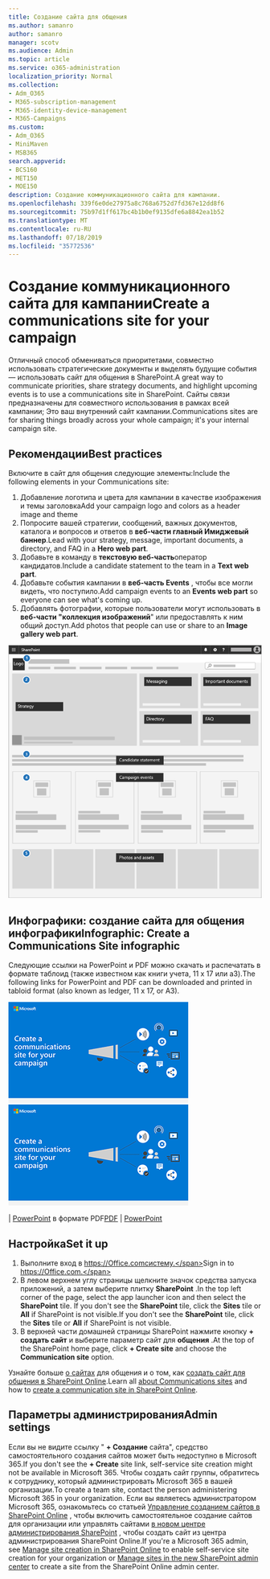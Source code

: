 ```yaml
---
title: Создание сайта для общения
ms.author: samanro
author: samanro
manager: scotv
ms.audience: Admin
ms.topic: article
ms.service: o365-administration
localization_priority: Normal
ms.collection:
- Adm_O365
- M365-subscription-management
- M365-identity-device-management
- M365-Campaigns
ms.custom:
- Adm_O365
- MiniMaven
- MSB365
search.appverid:
- BCS160
- MET150
- MOE150
description: Создание коммуникационного сайта для кампании.
ms.openlocfilehash: 339f6e0de27975a8c768a6752d7fd367e12dd8f6
ms.sourcegitcommit: 75b97d1ff617bc4b1b0ef9135dfe6a8842ea1b52
ms.translationtype: MT
ms.contentlocale: ru-RU
ms.lasthandoff: 07/18/2019
ms.locfileid: "35772536"
---
```

# <a name="create-a-communications-site-for-your-campaign"></a><span data-ttu-id="ad1b1-103">Создание коммуникационного сайта для кампании</span><span class="sxs-lookup"><span data-stu-id="ad1b1-103">Create a communications site for your campaign</span></span>

<span data-ttu-id="ad1b1-104">Отличный способ обмениваться приоритетами, совместно использовать стратегические документы и выделять будущие события — использовать сайт для общения в SharePoint.</span><span class="sxs-lookup"><span data-stu-id="ad1b1-104">A great way to communicate priorities, share strategy documents, and highlight upcoming events is to use a communications site in SharePoint.</span></span> <span data-ttu-id="ad1b1-105">Сайты связи предназначены для совместного использования в рамках всей кампании; Это ваш внутренний сайт кампании.</span><span class="sxs-lookup"><span data-stu-id="ad1b1-105">Communications sites are for sharing things broadly across your whole campaign; it's your internal campaign site.</span></span>

## <a name="best-practices"></a><span data-ttu-id="ad1b1-106">Рекомендации</span><span class="sxs-lookup"><span data-stu-id="ad1b1-106">Best practices</span></span>

<span data-ttu-id="ad1b1-107">Включите в сайт для общения следующие элементы:</span><span class="sxs-lookup"><span data-stu-id="ad1b1-107">Include the following elements in your Communications site:</span></span>

1. <span data-ttu-id="ad1b1-108">Добавление логотипа и цвета для кампании в качестве изображения и темы заголовка</span><span class="sxs-lookup"><span data-stu-id="ad1b1-108">Add your campaign logo and colors as a header image and theme</span></span>
2. <span data-ttu-id="ad1b1-109">Попросите вашей стратегии, сообщений, важных документов, каталога и вопросов и ответов в **веб-части главный Имиджевый баннер**.</span><span class="sxs-lookup"><span data-stu-id="ad1b1-109">Lead with your strategy, message, important documents, a directory, and FAQ in a **Hero web part**.</span></span>
3. <span data-ttu-id="ad1b1-110">Добавьте в команду в **текстовую веб-часть**оператор кандидатов.</span><span class="sxs-lookup"><span data-stu-id="ad1b1-110">Include a candidate statement to the team in a **Text web part**.</span></span>
4. <span data-ttu-id="ad1b1-111">Добавьте события кампании в **веб-часть Events** , чтобы все могли видеть, что поступило.</span><span class="sxs-lookup"><span data-stu-id="ad1b1-111">Add campaign events to an **Events web part** so everyone can see what's coming up.</span></span>
5. <span data-ttu-id="ad1b1-112">Добавлять фотографии, которые пользователи могут использовать в **веб-части "коллекция изображений**" или предоставлять к ним общий доступ.</span><span class="sxs-lookup"><span data-stu-id="ad1b1-112">Add photos that people can use or share to an **Image gallery web part**.</span></span>

![Схема страницы "связь SharePoint" с пространством для распространенных элементов, которые потребуются в кампании](media/m365-democracy-comms-site.png)

## <a name="infographic-create-a-communications-site-infographic"></a><span data-ttu-id="ad1b1-114">Инфографики: создание сайта для общения инфографики</span><span class="sxs-lookup"><span data-stu-id="ad1b1-114">Infographic: Create a Communications Site infographic</span></span> 
<span data-ttu-id="ad1b1-115">Следующие ссылки на PowerPoint и PDF можно скачать и распечатать в формате таблоид (также известном как книги учета, 11 x 17 или a3).</span><span class="sxs-lookup"><span data-stu-id="ad1b1-115">The following links for PowerPoint and PDF can be downloaded and printed in tabloid format (also known as ledger, 11 x 17, or A3).</span></span>

<span data-ttu-id="ad1b1-116">[![Изображение для инфографикиного сайта для общения](media/M365-Campaigns-CreateCommunicationSite-358-201.png)](downloads/M365CampaignsCreateCommunicationSite.pdf)</span><span class="sxs-lookup"><span data-stu-id="ad1b1-116">[![Image for communications site infographic](media/M365-Campaigns-CreateCommunicationSite-358-201.png)](downloads/M365CampaignsCreateCommunicationSite.pdf)</span></span>

<span data-ttu-id="ad1b1-117">[](downloads/M365CampaignsCreateCommunicationSite.pdf) | [PowerPoint](https://github.com/MicrosoftDocs/microsoft-365-docs-pr/raw/live/m365-democracy/microsoft-365/campaigns/downloads/M365CampaignsCreateCommunicationSite.pptx) в формате PDF</span><span class="sxs-lookup"><span data-stu-id="ad1b1-117">[PDF](downloads/M365CampaignsCreateCommunicationSite.pdf) | [PowerPoint](https://github.com/MicrosoftDocs/microsoft-365-docs-pr/raw/live/m365-democracy/microsoft-365/campaigns/downloads/M365CampaignsCreateCommunicationSite.pptx)</span></span>


## <a name="set-it-up"></a><span data-ttu-id="ad1b1-118">Настройка</span><span class="sxs-lookup"><span data-stu-id="ad1b1-118">Set it up</span></span>

1. <span data-ttu-id="ad1b1-119">Выполните вход в https://Office.comсистему.</span><span class="sxs-lookup"><span data-stu-id="ad1b1-119">Sign in to https://Office.com.</span></span>
2. <span data-ttu-id="ad1b1-120">В левом верхнем углу страницы щелкните значок средства запуска приложений, а затем выберите плитку **SharePoint** .</span><span class="sxs-lookup"><span data-stu-id="ad1b1-120">In the top left corner of the page, select the app launcher icon and then select the **SharePoint** tile.</span></span> <span data-ttu-id="ad1b1-121">If you don't see the **SharePoint** tile, click the **Sites** tile or **All** if SharePoint is not visible.</span><span class="sxs-lookup"><span data-stu-id="ad1b1-121">If you don't see the **SharePoint** tile, click the **Sites** tile or **All** if SharePoint is not visible.</span></span>
3. <span data-ttu-id="ad1b1-122">В верхней части домашней страницы SharePoint нажмите кнопку **+ создать сайт** и выберите параметр сайт для **общения** .</span><span class="sxs-lookup"><span data-stu-id="ad1b1-122">At the top of the SharePoint home page, click **+ Create site** and choose the **Communication site** option.</span></span>

<span data-ttu-id="ad1b1-123">Узнайте больше [о сайтах](https://support.office.com/en-us/article/What-is-a-SharePoint-communication-site-94A33429-E580-45C3-A090-5512A8070732) для общения и о том, как [создать сайт для общения в SharePoint Online](https://support.office.com/en-us/article/Create-a-communication-site-in-SharePoint-Online-7FB44B20-A72F-4D2C-9173-FC8F59BA50EB).</span><span class="sxs-lookup"><span data-stu-id="ad1b1-123">Learn all [about Communications sites](https://support.office.com/en-us/article/What-is-a-SharePoint-communication-site-94A33429-E580-45C3-A090-5512A8070732) and how to [create a communication site in SharePoint Online](https://support.office.com/en-us/article/Create-a-communication-site-in-SharePoint-Online-7FB44B20-A72F-4D2C-9173-FC8F59BA50EB).</span></span>


## <a name="admin-settings"></a><span data-ttu-id="ad1b1-124">Параметры администрирования</span><span class="sxs-lookup"><span data-stu-id="ad1b1-124">Admin settings</span></span>

<span data-ttu-id="ad1b1-125">Если вы не видите ссылку " **+ Создание** сайта", средство самостоятельного создания сайтов может быть недоступно в Microsoft 365.</span><span class="sxs-lookup"><span data-stu-id="ad1b1-125">If you don't see the **+ Create** site link, self-service site creation might not be available in Microsoft 365.</span></span> <span data-ttu-id="ad1b1-126">Чтобы создать сайт группы, обратитесь к сотруднику, который администрировать Microsoft 365 в вашей организации.</span><span class="sxs-lookup"><span data-stu-id="ad1b1-126">To create a team site, contact the person administering Microsoft 365 in your organization.</span></span> <span data-ttu-id="ad1b1-127">Если вы являетесь администратором Microsoft 365, ознакомьтесь со статьей [Управление созданием сайтов в SharePoint Online](https://docs.microsoft.com/sharepoint/manage-site-creation) , чтобы включить самостоятельное создание сайтов для организации или управлять сайтами [в новом центре администрирования SharePoint](https://docs.microsoft.com/sharepoint/manage-sites-in-new-admin-center) , чтобы создать сайт из центра администрирования SharePoint Online.</span><span class="sxs-lookup"><span data-stu-id="ad1b1-127">If you're a Microsoft 365 admin, see [Manage site creation in SharePoint Online](https://docs.microsoft.com/sharepoint/manage-site-creation) to enable self-service site creation for your organization or [Manage sites in the new SharePoint admin center](https://docs.microsoft.com/sharepoint/manage-sites-in-new-admin-center) to create a site from the SharePoint Online admin center.</span></span>
  